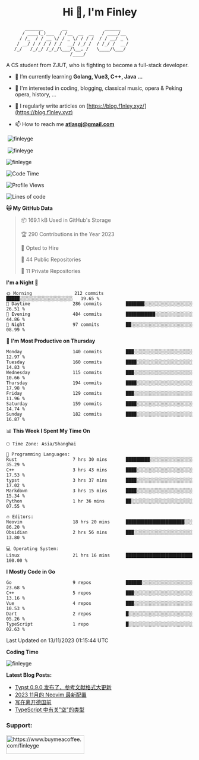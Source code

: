 <h1 align="center">Hi 👋, I'm Finley</h1>

```text
       _______       __              ______   
      / ____(_)___  / /__  __  __   / ____/__ 
     / /_  / / __ \/ / _ \/ / / /  / / __/ _ \
    / __/ / / / / / /  __/ /_/ /  / /_/ /  __/
   /_/   /_/_/ /_/_/\___/\__, /   \____/\___/
                        /____/                
```

<p align="left">

A CS student from ZJUT,
who is fighting to become a full-stack developer.

</p>

<p align="left">

- 🌱 I’m currently learning **Golang, Vue3, C++, Java ...**

- 🧠 I'm interested in coding, blogging, classical music, opera & Peking opera, history, ...

- 📝 I regularly write articles on [https://blog.f1nley.xyz/](https://blog.f1nley.xyz)

- 📫 How to reach me **atlasgj@gmail.com**

</p>

<p>&nbsp;<img align="center" src="https://github-readme-stats.vercel.app/api/top-langs/?username=finleyge&show_icons=true&locale=en&hide=javascript,html,tex" alt="finleyge" /></p>

<p>&nbsp;<img align="center" src="https://github-readme-stats.vercel.app/api?username=finleyge&show_icons=true&locale=en" alt="finleyge" /></p>

<p><img align="center" src="https://github-readme-streak-stats.herokuapp.com/?user=finleyge&" alt="finleyge" /></p>

<!--START_SECTION:waka-->
![Code Time](http://img.shields.io/badge/Code%20Time-956%20hrs%205%20mins-blue)

![Profile Views](http://img.shields.io/badge/Profile%20Views-3-blue)

![Lines of code](https://img.shields.io/badge/From%20Hello%20World%20I%27ve%20Written-651.3%20thousand%20lines%20of%20code-blue)

**🐱 My GitHub Data** 

> 📦 169.1 kB Used in GitHub's Storage 
 > 
> 🏆 290 Contributions in the Year 2023
 > 
> 💼 Opted to Hire
 > 
> 📜 44 Public Repositories 
 > 
> 🔑 11 Private Repositories 
 > 
**I'm a Night 🦉** 

```text
🌞 Morning                212 commits         █████░░░░░░░░░░░░░░░░░░░░   19.65 % 
🌆 Daytime                286 commits         ███████░░░░░░░░░░░░░░░░░░   26.51 % 
🌃 Evening                484 commits         ███████████░░░░░░░░░░░░░░   44.86 % 
🌙 Night                  97 commits          ██░░░░░░░░░░░░░░░░░░░░░░░   08.99 % 
```
📅 **I'm Most Productive on Thursday** 

```text
Monday                   140 commits         ███░░░░░░░░░░░░░░░░░░░░░░   12.97 % 
Tuesday                  160 commits         ████░░░░░░░░░░░░░░░░░░░░░   14.83 % 
Wednesday                115 commits         ███░░░░░░░░░░░░░░░░░░░░░░   10.66 % 
Thursday                 194 commits         ████░░░░░░░░░░░░░░░░░░░░░   17.98 % 
Friday                   129 commits         ███░░░░░░░░░░░░░░░░░░░░░░   11.96 % 
Saturday                 159 commits         ████░░░░░░░░░░░░░░░░░░░░░   14.74 % 
Sunday                   182 commits         ████░░░░░░░░░░░░░░░░░░░░░   16.87 % 
```


📊 **This Week I Spent My Time On** 

```text
🕑︎ Time Zone: Asia/Shanghai

💬 Programming Languages: 
Rust                     7 hrs 30 mins       █████████░░░░░░░░░░░░░░░░   35.29 % 
C++                      3 hrs 43 mins       ████░░░░░░░░░░░░░░░░░░░░░   17.53 % 
typst                    3 hrs 37 mins       ████░░░░░░░░░░░░░░░░░░░░░   17.02 % 
Markdown                 3 hrs 15 mins       ████░░░░░░░░░░░░░░░░░░░░░   15.34 % 
Python                   1 hr 36 mins        ██░░░░░░░░░░░░░░░░░░░░░░░   07.55 % 

🔥 Editors: 
Neovim                   18 hrs 20 mins      ██████████████████████░░░   86.20 % 
Obsidian                 2 hrs 56 mins       ███░░░░░░░░░░░░░░░░░░░░░░   13.80 % 

💻 Operating System: 
Linux                    21 hrs 16 mins      █████████████████████████   100.00 % 
```

**I Mostly Code in Go** 

```text
Go                       9 repos             ██████░░░░░░░░░░░░░░░░░░░   23.68 % 
C++                      5 repos             ███░░░░░░░░░░░░░░░░░░░░░░   13.16 % 
Vue                      4 repos             ███░░░░░░░░░░░░░░░░░░░░░░   10.53 % 
Dart                     2 repos             █░░░░░░░░░░░░░░░░░░░░░░░░   05.26 % 
TypeScript               1 repo              █░░░░░░░░░░░░░░░░░░░░░░░░   02.63 % 
```




 Last Updated on 13/11/2023 01:15:44 UTC
<!--END_SECTION:waka-->
**Coding Time**
<p>
       <img align="center" src="https://wakatime.com/share/@1f267603-cf28-47c9-a32c-2753500710e7/96d852e9-5832-42ff-acaa-a48a5371ba9d.svg" alt="finleyge" />
</p>

</p>


**Latest Blog Posts:**

<!-- BLOG-POST-LIST:START -->
- [Typst 0.9.0 发布了，参考文献格式大更新](https://blog.f1nley.xyz/post/typst/typst-0.9.0-released/)
- [2023 11月的 Neovim 最新配置](https://blog.f1nley.xyz/post/vim/2023-november-neovim-config/)
- [写在离开德国前](https://blog.f1nley.xyz/post/before-leaving-germany/)
- [TypeScript 中有关&quot;空&quot;的类型](https://blog.f1nley.xyz/post/web/ts-many-types-of-nothing/)
<!-- BLOG-POST-LIST:END -->

<h3 align="left">Support:</h3>

<p align="left">

<a href="https://www.buymeacoffee.com/finleyge"> <img align="left" src="https://cdn.buymeacoffee.com/buttons/v2/default-yellow.png" height="50" width="210" alt="https://www.buymeacoffee.com/finleyge" />

</a>
</p>
